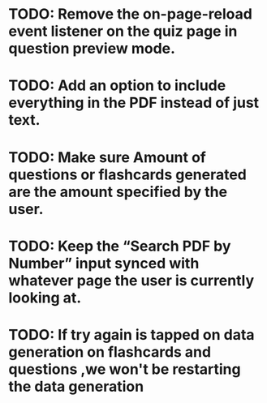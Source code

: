 # TODO: Remove the on-page-reload event listener on the quiz page in question preview mode.

# TODO: Add an option to include everything in the PDF instead of just text.

# TODO: Make sure Amount of questions or flashcards generated are the amount specified by the user.

# TODO: Keep the “Search PDF by Number” input synced with whatever page the user is currently looking at.

# TODO: If try again is tapped on data generation on flashcards and questions ,we won't be restarting the data generation
